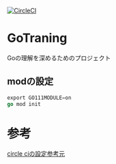 [![CircleCI](https://circleci.com/gh/a1008u/GoTraning/tree/master.svg?style=svg)](https://circleci.com/gh/a1008u/GoTraning/tree/master)

# GoTraning
Goの理解を深めるためのプロジェクト

## modの設定
```go
export GO111MODULE=on
go mod init
```

# 参考
[circle ciの設定参考元](https://medium.com/@ponde_m/golang-%E3%81%A7-lint-%E3%81%A8-test-%E3%82%92%E3%81%97%E3%81%9F%E3%81%84%E6%99%82%E3%81%AE-circleci-%E3%81%AE-config-yml-c9e85f9f14d5)
